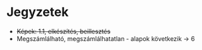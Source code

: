 # Jegyzetek

* ~~Képek: 1.1, elkészítés, beillesztés~~
* Megszámlálható, megszámlálhatatlan - alapok következik -> 6
